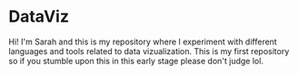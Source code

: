 # DataViz

Hi! I'm Sarah and this is my repository where I experiment with different languages and tools related to data vizualization. This is my first repository so if you stumble upon this in this early stage please don't judge lol.
